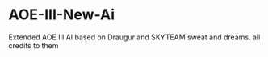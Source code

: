 # AOE-III-New-Ai
Extended AOE III AI based on Draugur and SKYTEAM sweat and dreams. all credits to them
